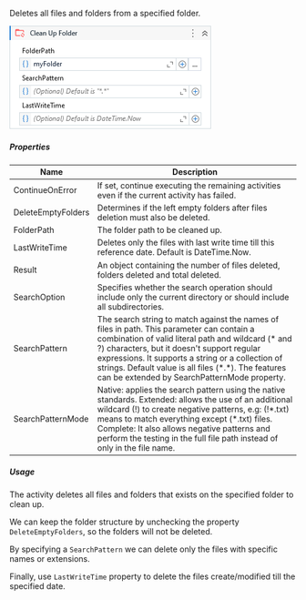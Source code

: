 Deletes all files and folders from a specified folder.

![](../img/activities/CleanUpFolder.png)

##### Properties

|Name              |Description                                                                                                                                                                                                                                                                                                                                                |
|------------------|-----------------------------------------------------------------------------------------------------------------------------------------------------------------------------------------------------------------------------------------------------------------------------------------------------------------------------------------------------------|
|ContinueOnError   |If set, continue executing the remaining activities even if the current activity has failed.                                                                                                                                                                                                                                                               |
|DeleteEmptyFolders|Determines if the left empty folders after files deletion must also be deleted.                                                                                                                                                                                                                                                                            |
|FolderPath        |The folder path to be cleaned up.                                                                                                                                                                                                                                                                                                                          |
|LastWriteTime     |Deletes only the files with last write time till this reference date. Default is DateTime.Now.                                                                                                                                                                                                                                                             |
|Result            |An object containing the number of files deleted, folders deleted and total deleted.                                                                                                                                                                                                                                                                       |
|SearchOption      |Specifies whether the search operation should include only the current directory or should include all subdirectories.                                                                                                                                                                                                                                     |
|SearchPattern     |The search string to match against the names of files in path. This parameter can contain a combination of valid literal path and wildcard (\* and ?) characters, but it doesn't support regular expressions. It supports a string or a collection of strings. Default value is all files (\*.\*). The features can be extended by SearchPatternMode property.|
|SearchPatternMode |Native: applies the search pattern using the native standards. Extended: allows the use of an additional wildcard (!) to create negative patterns, e.g: (!\*.txt) means to match everything except (\*.txt) files. Complete: It also allows negative patterns and perform the testing in the full file path instead of only in the file name.              |


##### Usage

The activity deletes all files and folders that exists on the specified folder to clean up.

We can keep the folder structure by unchecking the property `DeleteEmptyFolders`, so the folders will not be deleted.

By specifying a `SearchPattern` we can delete only the files with specific names or extensions.

Finally, use `LastWriteTime` property to delete the files create/modified till the specified date.
